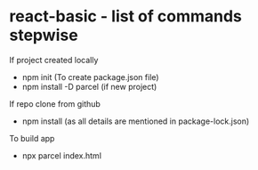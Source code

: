 # react-basic - list of commands stepwise

If project created locally  
- npm init (To create package.json file)  
- npm install -D parcel (if new project) 

If repo clone from github 
- npm install (as all details are mentioned in package-lock.json) 

To build app 
- npx parcel index.html 

